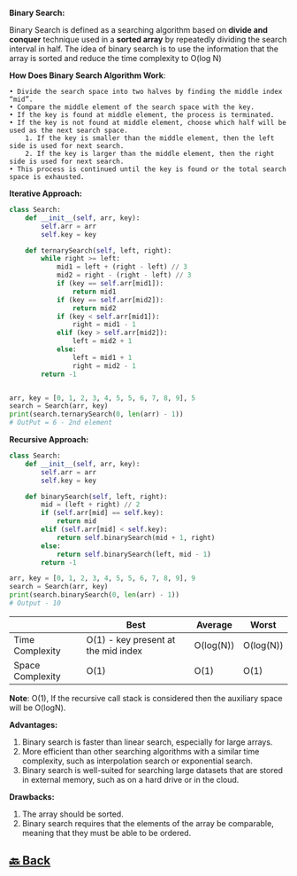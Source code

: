 **Binary Search:**

Binary Search is defined as a searching algorithm based on **divide and conquer** technique used in a **sorted array** by repeatedly dividing the search interval in half. The idea of binary search is to use the information that the array is sorted and reduce the time complexity to O(log N)

**How Does Binary Search Algorithm Work**:

    • Divide the search space into two halves by finding the middle index “mid”.
    • Compare the middle element of the search space with the key.
    • If the key is found at middle element, the process is terminated.
    • If the key is not found at middle element, choose which half will be used as the next search space.
        1. If the key is smaller than the middle element, then the left side is used for next search.
        2. If the key is larger than the middle element, then the right side is used for next search.
    • This process is continued until the key is found or the total search space is exhausted.

**Iterative Approach:**

```python
class Search:
    def __init__(self, arr, key):
        self.arr = arr
        self.key = key

    def ternarySearch(self, left, right):
        while right >= left:
            mid1 = left + (right - left) // 3
            mid2 = right - (right - left) // 3
            if (key == self.arr[mid1]):
                return mid1
            if (key == self.arr[mid2]):
                return mid2
            if (key < self.arr[mid1]):
                right = mid1 - 1
            elif (key > self.arr[mid2]):
                left = mid2 + 1
            else:
                left = mid1 + 1
                right = mid2 - 1
        return -1


arr, key = [0, 1, 2, 3, 4, 5, 5, 6, 7, 8, 9], 5
search = Search(arr, key)
print(search.ternarySearch(0, len(arr) - 1))
# OutPut = 6 - 2nd element
```
**Recursive Approach:**

```python
class Search:
    def __init__(self, arr, key):
        self.arr = arr
        self.key = key

    def binarySearch(self, left, right):
        mid = (left + right) // 2
        if (self.arr[mid] == self.key):
            return mid
        elif (self.arr[mid] < self.key):
            return self.binarySearch(mid + 1, right)
        else:
            return self.binarySearch(left, mid - 1)
        return -1

arr, key = [0, 1, 2, 3, 4, 5, 5, 6, 7, 8, 9], 9
search = Search(arr, key)
print(search.binarySearch(0, len(arr) - 1))
# Output - 10
```

|                  | Best                                | Average   | Worst     |
| ---------------- | ----------------------------------- | --------- | --------- |
| Time Complexity  | O(1) - key present at the mid index | O(log(N)) | O(log(N)) |
| Space Complexity | O(1)                                | O(1)      | O(1)      |

**Note**: O(1), If the recursive call stack is considered then the auxiliary space will be O(logN).

**Advantages:**

1. Binary search is faster than linear search, especially for large arrays. </br>
2. More efficient than other searching algorithms with a similar time complexity, such as interpolation search or exponential search. </br>
3. Binary search is well-suited for searching large datasets that are stored in external memory, such as on a hard drive or in the cloud. </br>

**Drawbacks:**

1. The array should be sorted. </br>
1. Binary search requires that the elements of the array be comparable, meaning that they must be able to be ordered. </br>

<h2><a href="https://github.com/sanjay9616/data-structure-and-alogrithms/blob/master/Searching/README.md"> 🔙 Back</a></h2>